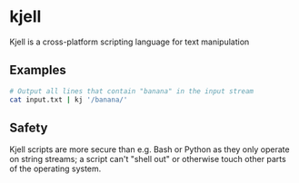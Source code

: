 # kjell
Kjell is a cross-platform scripting language for text manipulation

## Examples

```sh
# Output all lines that contain "banana" in the input stream
cat input.txt | kj '/banana/' 
```

## Safety

Kjell scripts are more secure than e.g. Bash or Python as they only operate on string streams; a script can't "shell out" or otherwise touch other parts of the operating system.
